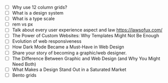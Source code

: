 - [ ] Why use 12 column grids?
- [ ] What is a design system
- [ ] What is a type scale
- [ ] rem vs px
- [ ] Talk about every user experience aspect and law https://lawsofux.com/
- [ ] The Power of Custom Websites: Why Templates Might Not Be Enough
- [ ] Evolution of web responsiveness
- [ ] How Dark Mode Became a Must-Have in Web Design
- [ ] Share your story of becoming a graphic/web designer.
- [ ] The Difference Between Graphic and Web Design (and Why You Might Need Both)
- [ ] What Makes a Design Stand Out in a Saturated Market
- [ ] Bento grids